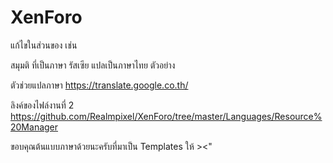 # XenForo

แก้ไขในส่วนของ<![CDATA[]]>
เช่น <![CDATA[Hello World]]>

สมุมติ<![CDATA[Категории галереи]]>
ที่เป็นภาษา รัสเซีย แปลเป็นภาษาไทย
ตัวอย่าง
<![CDATA[หมวดหมู่ แกลเลอรี่]]>

ตัวช่วยแปลภาษา
https://translate.google.co.th/

ลิงค์ของไฟล์งานที่ 2
https://github.com/Realmpixel/XenForo/tree/master/Languages/Resource%20Manager

ขอบคุณต้นแบบภาษาด้วยนะครับที่มาเป็น Templates ให้ ><"
